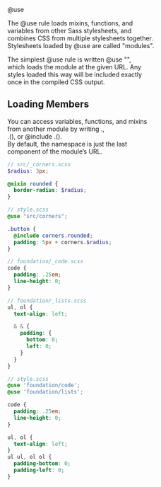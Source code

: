 @use  

The @use rule loads mixins, functions, and  
variables from other Sass stylesheets, and  
combines CSS from multiple stylesheets together.  
Stylesheets loaded by @use are called "modules".  

The simplest @use rule is written @use "<url>",  
which loads the module at the given URL. Any  
styles loaded this way will be included exactly  
once in the compiled CSS output.  

## Loading Members  
You can access variables, functions, and mixins  
from another module by writing <namespace>.<variable>,  
<namespace>.<function>(), or @include <namespace>.<mixin>().  
By default, the namespace is just the last  
component of the module’s URL.  

```scss
// src/_corners.scss
$radius: 3px;

@mixin rounded {
  border-radius: $radius;
}

// style.scss
@use "src/corners";

.button {
  @include corners.rounded;
  padding: 5px + corners.$radius;
}

// foundation/_code.scss
code {
  padding: .25em;
  line-height: 0;
}

// foundation/_lists.scss
ul, ol {
  text-align: left;

  & & {
    padding: {
      bottom: 0;
      left: 0;
    }
  }
}

// style.scss
@use 'foundation/code';
@use 'foundation/lists';
```

```css
code {
  padding: .25em;
  line-height: 0;
}

ul, ol {
  text-align: left;
}
ul ul, ol ol {
  padding-bottom: 0;
  padding-left: 0;
}
```
